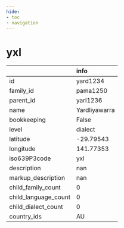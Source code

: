 ```yaml
---
hide:
- toc
- navigation
---
```

# yxl
|                      | info          |
|:---------------------|:--------------|
| id                   | yard1234      |
| family_id            | pama1250      |
| parent_id            | yarl1236      |
| name                 | Yardliyawarra |
| bookkeeping          | False         |
| level                | dialect       |
| latitude             | -29.79543     |
| longitude            | 141.77353     |
| iso639P3code         | yxl           |
| description          | nan           |
| markup_description   | nan           |
| child_family_count   | 0             |
| child_language_count | 0             |
| child_dialect_count  | 0             |
| country_ids          | AU            |